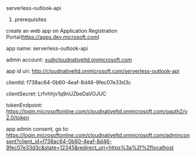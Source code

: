 ##
serverless-outlook-api


1. prerequisites

create an web app on Application Registration Portal(https://apps.dev.microsoft.com)

app name:
serverless-outlook-api

admin account:
xu@cloudnativeltd.onmicrosoft.com

app id uri: 
http://cloudnativeltd.onmicrosoft.com/serverless-outlook-api

clientId: 
f738ac64-0b60-4eaf-8d46-9fec07e33d3c

clientSecret:
Lrfvhhjv1q9nUZbeDaVOJUC

tokenEndpoint:
https://login.microsoftonline.com/cloudnativeltd.onmicrosoft.com/oauth2/v2.0/token

app admin consent, go to:
https://login.microsoftonline.com/cloudnativeltd.onmicrosoft.com/adminconsent?client_id=f738ac64-0b60-4eaf-8d46-9fec07e33d3c&state=12345&redirect_uri=https%3a%2f%2flocalhost
